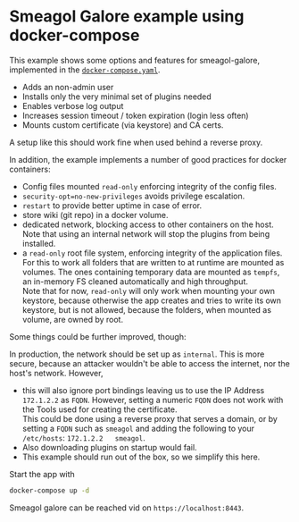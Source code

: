 Smeagol Galore example using docker-compose
====

This example shows some options and features for smeagol-galore, implemented in the 
[`docker-compose.yaml`](docker-compose.yaml).

* Adds an non-admin user
* Installs only the very minimal set of plugins needed
* Enables verbose log output
* Increases session timeout  / token expiration (login less often)
* Mounts custom certificate (via keystore) and CA certs. 

A setup like this should work fine when used behind a reverse proxy.

In addition, the example implements a number of good practices for docker containers:

* Config files mounted `read-only` enforcing integrity of the config files.
* `security-opt=no-new-privileges` avoids privilege escalation.
* `restart` to provide better uptime in case of error.
* store wiki (git repo) in a docker volume.
* dedicated network, blocking access to other containers on the host.  
  Note that using an internal network will stop the plugins from being installed.  
* a `read-only` root file system, enforcing integrity of the application files.  
  For this to work all folders that are written to at runtime are mounted as volumes. The ones containing temporary 
  data are mounted as `tempfs`, an in-memory FS cleaned automatically and high throughput.  
  Note that for now, `read-only` will only work when mounting your own keystore, because otherwise the app creates and 
  tries to write its own keystore, but is not allowed, because the folders, when mounted as volume, are owned by root.

Some things could be further improved, though:

In production, the network should be set up as `internal`. This is more secure, because an attacker wouldn't be able
to access the internet, nor the host's network. However,
 
* this will also ignore  port bindings leaving us to use the IP Address `172.1.2.2` as `FQDN`. However, setting a
  numeric `FQDN` does not work with the Tools used for creating the certificate.  
  This could be done using a reverse proxy that serves a domain, or by setting a `FQDN` such as `smeagol` and adding
  the following to your `/etc/hosts`: `172.1.2.2   smeagol`.    
* Also downloading plugins on startup would fail.
* This example should run out of the box, so we simplify this here.

Start the app with 

```bash
docker-compose up -d
```

Smeagol galore can be reached vid on `https://localhost:8443`.